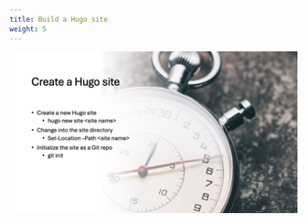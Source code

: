 ```yaml
---
title: Build a Hugo site
weight: 5
---
```


![Build a Hugo site][01]

<!-- link references -->
[01]: slide5.png
